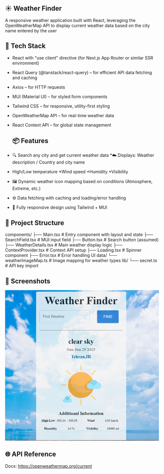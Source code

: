 ## ☀️ Weather Finder
A responsive weather application built with React, leveraging the OpenWeatherMap API to display current weather data based on the city name entered by the user

## 🔧 Tech Stack
* React with "use client" directive (for Next.js App Router or similar SSR environment)
* React Query (@tanstack/react-query) – for efficient API data fetching and caching
* Axios – for HTTP requests
* MUI (Material UI) – for styled form components
* Tailwind CSS – for responsive, utility-first styling
* OpenWeatherMap API – for real-time weather data
* React Context API – for global state management

  
  ## 📦 Features
* 🔍 Search any city and get current weather data
*☁️ Displays: Weather description / Country and city name
* High/Low temperature
*Wind speed
*Humidity
*Visibility
* 🖼 Dynamic weather icon mapping based on conditions (Atmosphere, Extreme, etc.)
* ⚙️ Data fetching with caching and loading/error handling
* 📱 Fully responsive design using Tailwind + MUI


## 🧩 Project Structure 
components/
├── Main.tsx            # Entry component with layout and state
├── SearchField.tsx     # MUI input field
├── Button.tsx          # Search button (assumed)
├── WeatherDetails.tsx  # Main weather display logic
├── ContextProvider.tsx # Context API setup
├── Loading.tsx         # Spinner component
├── Error.tsx           # Error handling UI
data/
└── weatherImageMap.ts  # Image mapping for weather types
lib/
└── secret.ts           # API key import


## 📸 Screenshots
![Weather App Screenshot](./public/images/weatherfinder.png)

## 🌐 API Reference
Docs: https://openweathermap.org/current
